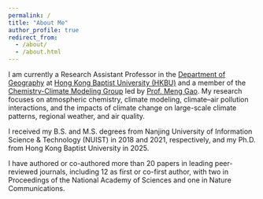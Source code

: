 ```yaml
---
permalink: /
title: "About Me"
author_profile: true
redirect_from: 
  - /about/
  - /about.html
---
```



I am currently a Research Assistant Professor in the [Department of Geography](https://geog.hkbu.edu.hk/) at [Hong Kong Baptist University (HKBU)](https://www.hkbu.edu.hk/en.html) and a member of the [Chemistry-Climate Modeling Group](https://climatechem.github.io/) led by [Prof. Meng Gao](https://geog.hkbu.edu.hk/people/academic-and-teaching-staff/prof-gao-meng.html). My research focuses on atmospheric chemistry, climate modeling, climate–air pollution interactions, and the impacts of climate change on large-scale climate patterns, regional weather, and air quality.

I received my B.S. and M.S. degrees from Nanjing University of Information Science & Technology (NUIST) in 2018 and 2021, respectively, and my Ph.D. from Hong Kong Baptist University in 2025.

I have authored or co-authored more than 20 papers in leading peer-reviewed journals, including 12 as first or co-first author, with two in Proceedings of the National Academy of Sciences and one in Nature Communications.
